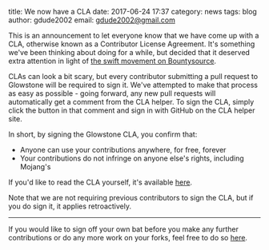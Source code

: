 title: We now have a CLA
date: 2017-06-24 17:37
category: news
tags: blog
author: gdude2002
email: gdude2002@gmail.com

This is an announcement to let everyone know that we have come up with a CLA, otherwise known as a Contributor License Agreement. It's something we've been thinking about doing for a while, but decided that it deserved extra attention in light of [the swift movement on Bountysource](https://www.bountysource.com/issues/40545454-185-completing-entities-in-glowstone).

CLAs can look a bit scary, but every contributor submitting a pull request to Glowstone will be required to sign it. We've attempted to make that process as easy as possible - going forward, any new pull requests will automatically get a comment from the CLA helper. To sign the CLA, simply click the button in that comment and sign in with GitHub on the CLA helper site.

In short, by signing the Glowstone CLA, you confirm that:

- Anyone can use your contributions anywhere, for free, forever
- Your contributions do not infringe on anyone else's rights, including Mojang's

If you'd like to read the CLA yourself, it's available [here](/cla).

Note that we are not requiring previous contributors to sign the CLA, but if you do sign it, it applies retroactively.

---

If you would like to sign off your own bat before you make any further contributions or do any more work on your forks, feel free to do so [here](https://cla-assistant.io/GlowstoneMC/Glowstone).
